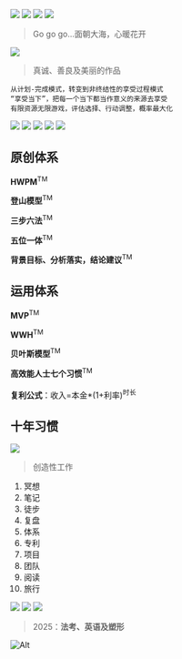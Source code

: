 
![](https://github.com/user-attachments/assets/c6829a5c-853d-41bb-921c-a7a386647362)
![](https://github.com/user-attachments/assets/8987e9bc-a61b-41ac-91a7-c993ec312fa9)
![](https://github.com/user-attachments/assets/6e529edf-a082-42c9-a312-e4f3c6e27d42)
![](https://github.com/user-attachments/assets/0bce7a8d-159a-4a21-b5a2-c60bf032f294)
> Go go go...面朝大海，心暖花开

![](https://github.com/user-attachments/assets/afdd44e0-6fb1-4bc0-b2b1-cd903ef7a3a6)
> 真诚、善良及美丽的作品

```
从计划-完成模式，转变到非终结性的享受过程模式
“享受当下”，把每一个当下都当作意义的来源去享受
有限资源无限游戏，评估选择、行动调整，概率最大化
```

![](https://github.com/user-attachments/assets/a5ef63d1-5245-46bb-addc-251c991222cb)
![](https://github.com/user-attachments/assets/215b568c-07b0-4904-b932-9235e2a0b5fc)
![](https://github.com/user-attachments/assets/9e822374-ffe3-4be3-ac53-3784d02e14c6)
![](https://github.com/user-attachments/assets/349636b2-ce13-4ea2-bd8f-a205bbfcf1c8)
![](https://github.com/user-attachments/assets/3bc60246-8e18-42d7-8dcd-0a6ae10012b9)

## 原创体系

**HWPM**<sup>TM</sup> 

**登山模型**<sup>TM</sup> 

**三步六法**<sup>TM</sup> 

**五位一体**<sup>TM</sup> 

**背景目标、分析落实，结论建议**<sup>TM</sup> 

## 运用体系

**MVP**<sup>TM</sup> 

**WWH**<sup>TM</sup> 

**贝叶斯模型**<sup>TM</sup> 

**高效能人士七个习惯**<sup>TM</sup> 

**复利公式**：收入=本金*(1+利率)<sup>时长</sup>


## 十年习惯

![](https://github.com/user-attachments/assets/a156fb7b-9bd3-41f2-83bd-ec545f0076ae)
> 创造性工作

1. 冥想
2. 笔记
3. 徒步
4. 复盘
5. 体系
6. 专利
7. 项目
8. 团队
9. 阅读
10. 旅行

![](https://github.com/user-attachments/assets/cb550379-a22c-45fa-b806-9ba1dcf23623)
![](https://github.com/user-attachments/assets/22ce74b6-5155-43a0-819a-ec4712dd36b8)
![](https://github.com/user-attachments/assets/3c58b536-7645-404d-b037-60f8473db4bf)
> 2025：**法考、英语及塑形**


![Alt](https://repobeats.axiom.co/api/embed/40880927eaccfed2016f6281480f99f913459f14.svg "Repobeats analytics image")
